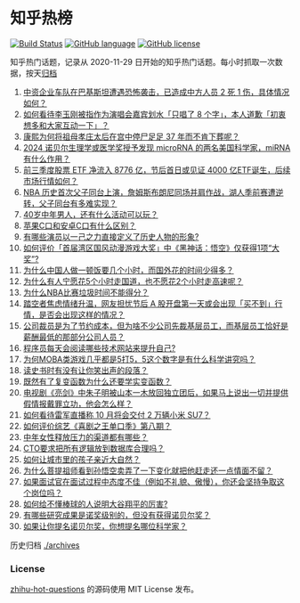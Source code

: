 # 知乎热榜
[![Build Status](https://github.com/ToWeLong/zhihu-hot-questions/workflows/CI/badge.svg)](https://github.com/ToWeLong/zhihu-hot-questions/actions)
[![GitHub language](https://img.shields.io/badge/language-golang-orange.svg)](https://golang.org/)
[![GitHub license](https://img.shields.io/github/license/ToWeLong/zhihu-hot-questions)](https://github.com/ToWeLong/zhihu-hot-questions/blob/main/LICENSE)

知乎热门话题，记录从 2020-11-29 日开始的知乎热门话题。每小时抓取一次数据，按天[归档](./archives)

<!-- BEGIN -->

1. [中资企业车队在巴基斯坦遭遇恐怖袭击，已造成中方人员 2 死 1 伤，具体情况如何？](https://www.zhihu.com/question/766675877)
1. [如何看待李玉刚被指作为演唱会嘉宾划水「只唱了 8 个字」，本人道歉「初衷想多和大家互动一下」？](https://www.zhihu.com/question/752060060)
1. [康熙为何将祖母孝庄太后在宫中停尸足足 37 年而不肯下葬呢？](https://www.zhihu.com/question/499221047)
1. [2024 诺贝尔生理学或医学奖授予发现 microRNA 的两名美国科学家，miRNA 有什么作用？](https://www.zhihu.com/question/767419651)
1. [前三季度股票 ETF 净流入 8776 亿，节后首日或见证 4000 亿ETF诞生，后续市场行情如何？](https://www.zhihu.com/question/766729292)
1. [NBA 历史首次父子同台上演，詹姆斯布朗尼同场并肩作战，湖人季前赛遭逆转，父子同台有多难实现？](https://www.zhihu.com/question/768110084)
1. [40岁中年男人，还有什么活动可以玩？](https://www.zhihu.com/question/585551538)
1. [苹果C口和安卓C口有什么区别？](https://www.zhihu.com/question/646909743)
1. [有哪些演员以一己之力直接定义了历史人物的形象?](https://www.zhihu.com/question/666213898)
1. [如何评价「首届湾区国风动漫游戏大奖」中《黑神话：悟空》仅获得1项“大奖”?](https://www.zhihu.com/question/762958359)
1. [为什么中国人做一顿饭要几个小时，而国外花的时间少得多？](https://www.zhihu.com/question/28655927)
1. [为什么有人宁愿花5个小时走国道，也不愿花2个小时走高速呢？](https://www.zhihu.com/question/662017658)
1. [为什么NBA比赛垃圾时间不能得分？](https://www.zhihu.com/question/406191213)
1. [踏空者焦虑情绪升温，网友担忧节后 A 股开盘第一天或会出现「买不到」行情，是否会出现这样的情况？](https://www.zhihu.com/question/767469425)
1. [公司裁员是为了节约成本，但为啥不少公司先裁基层员工，而基层员工恰好是薪酬最低的那部分公司人员？](https://www.zhihu.com/question/739397731)
1. [程序员每天会阅读哪些技术网站来提升自己?](https://www.zhihu.com/question/629894384)
1. [为何MOBA类游戏几乎都是5打5，5这个数字是有什么科学讲究吗？](https://www.zhihu.com/question/737075995)
1. [读史书时有没有让你笑出声的段落？](https://www.zhihu.com/question/31673647)
1. [既然有了复变函数为什么还要学实变函数？](https://www.zhihu.com/question/599919512)
1. [电视剧《亮剑》中朱子明被山本一木放回独立团后，如果马上说出一切并提供假情报戴罪立功，他会怎么样？](https://www.zhihu.com/question/531307823)
1. [如何看待雷军直播称 10 月将会交付 2 万辆小米 SU7？](https://www.zhihu.com/question/710455785)
1. [如何评价综艺《喜剧之王单口季》第八期？](https://www.zhihu.com/question/749886477)
1. [中年女性释放压力的渠道都有哪些？](https://www.zhihu.com/question/660781071)
1. [CTO要求把所有逻辑放到数据库合理吗？](https://www.zhihu.com/question/661428819)
1. [如何让城市里的孩子亲近大自然？](https://www.zhihu.com/question/668153171)
1. [为什么菩提祖师看到孙悟空卖弄了一下变化就把他赶走还一点情面不留？](https://www.zhihu.com/question/667620165)
1. [如果面试官在面试过程中态度不佳（例如不礼貌、傲慢），你还会坚持争取这个岗位吗？](https://www.zhihu.com/question/668860859)
1. [如何给不懂棒球的人说明大谷翔平的厉害?](https://www.zhihu.com/question/668137539)
1. [有哪些研究成果是诺奖级别的，但没有获得诺贝尔奖？](https://www.zhihu.com/question/700869898)
1. [如果让你提名诺贝尔奖，你想提名哪位科学家？](https://www.zhihu.com/question/609412067)

<!-- END -->

历史归档 [./archives](./archives)


### License
[zhihu-hot-questions](https://github.com/towelong/zhihu-hot-questions) 的源码使用 MIT License 发布。